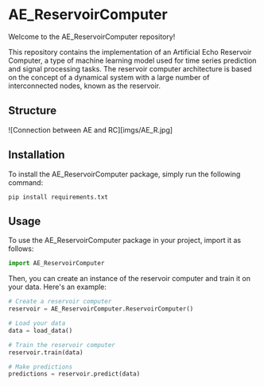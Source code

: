 # AE_ReservoirComputer

Welcome to the AE_ReservoirComputer repository!

This repository contains the implementation of an Artificial Echo Reservoir Computer, a type of machine learning model used for time series prediction and signal processing tasks. The reservoir computer architecture is based on the concept of a dynamical system with a large number of interconnected nodes, known as the reservoir.

## Structure
![Connection between AE and RC][imgs/AE_R.jpg]

## Installation

To install the AE_ReservoirComputer package, simply run the following command:

```
pip install requirements.txt
```

## Usage

To use the AE_ReservoirComputer package in your project, import it as follows:

```python
import AE_ReservoirComputer
```

Then, you can create an instance of the reservoir computer and train it on your data. Here's an example:

```python
# Create a reservoir computer
reservoir = AE_ReservoirComputer.ReservoirComputer()

# Load your data
data = load_data()

# Train the reservoir computer
reservoir.train(data)

# Make predictions
predictions = reservoir.predict(data)
